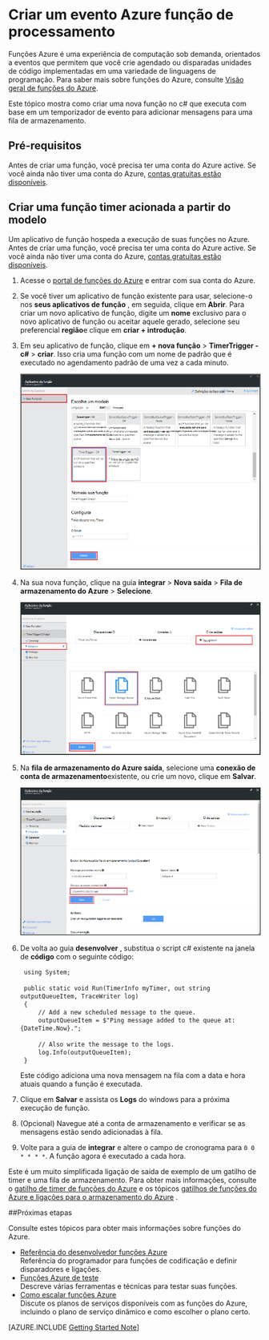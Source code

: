 <properties
   pageTitle="Criar um evento de função de processamento | Microsoft Azure"
   description="Use funções de Azure criar uma função c# que é executado com base em um temporizador de evento."
   services="functions"
   documentationCenter="na"
   authors="ggailey777"
   manager="erikre"
   editor=""
   tags=""
   />

<tags
   ms.service="functions"
   ms.devlang="multiple"
   ms.topic="get-started-article"
   ms.tgt_pltfrm="multiple"
   ms.workload="na"
   ms.date="09/25/2016"
   ms.author="glenga"/>
   
# <a name="create-an-event-processing-azure-function"></a>Criar um evento Azure função de processamento

Funções Azure é uma experiência de computação sob demanda, orientados a eventos que permitem que você crie agendado ou disparadas unidades de código implementadas em uma variedade de linguagens de programação. Para saber mais sobre funções do Azure, consulte [Visão geral de funções do Azure](functions-overview.md).

Este tópico mostra como criar uma nova função no c# que executa com base em um temporizador de evento para adicionar mensagens para uma fila de armazenamento. 

## <a name="prerequisites"></a>Pré-requisitos 

Antes de criar uma função, você precisa ter uma conta do Azure active. Se você ainda não tiver uma conta do Azure, [contas gratuitas estão disponíveis](https://azure.microsoft.com/free/).

## <a name="create-a-timer-triggered-function-from-the-template"></a>Criar uma função timer acionada a partir do modelo

Um aplicativo de função hospeda a execução de suas funções no Azure. Antes de criar uma função, você precisa ter uma conta do Azure active. Se você ainda não tiver uma conta do Azure, [contas gratuitas estão disponíveis](https://azure.microsoft.com/free/). 

1. Acesse o [portal de funções do Azure](https://functions.azure.com/signin) e entrar com sua conta do Azure.

2. Se você tiver um aplicativo de função existente para usar, selecione-o nos **seus aplicativos de função** , em seguida, clique em **Abrir**. Para criar um novo aplicativo de função, digite um **nome** exclusivo para o novo aplicativo de função ou aceitar aquele gerado, selecione seu preferencial **região**e clique em **criar + introdução**. 

3. Em seu aplicativo de função, clique em **+ nova função** > **TimerTrigger - c#** > **criar**. Isso cria uma função com um nome de padrão que é executado no agendamento padrão de uma vez a cada minuto. 

    ![Crie uma nova função disparadas timer](./media/functions-create-an-event-processing-function/functions-create-new-timer-trigger.png)

4. Na sua nova função, clique na guia **integrar** > **Nova saída** > **Fila de armazenamento do Azure** > **Selecione**.

    ![Crie uma nova função disparadas timer](./media/functions-create-an-event-processing-function/functions-create-storage-queue-output-binding.png)

5. Na **fila de armazenamento do Azure saída**, selecione uma **conexão de conta de armazenamento**existente, ou crie um novo, clique em **Salvar**. 

    ![Crie uma nova função disparadas timer](./media/functions-create-an-event-processing-function/functions-create-storage-queue-output-binding-2.png)

6. De volta ao guia **desenvolver** , substitua o script c# existente na janela de **código** com o seguinte código:

        using System;
        
        public static void Run(TimerInfo myTimer, out string outputQueueItem, TraceWriter log)
        {
            // Add a new scheduled message to the queue.
            outputQueueItem = $"Ping message added to the queue at: {DateTime.Now}.";
            
            // Also write the message to the logs.
            log.Info(outputQueueItem);
        }

    Este código adiciona uma nova mensagem na fila com a data e hora atuais quando a função é executada.

7. Clique em **Salvar** e assista os **Logs** do windows para a próxima execução de função.

8. (Opcional) Navegue até a conta de armazenamento e verificar se as mensagens estão sendo adicionadas à fila.

9. Volte para a guia de **integrar** e altere o campo de cronograma para `0 0 * * * *`. A função agora é executado a cada hora. 

Este é um muito simplificada ligação de saída de exemplo de um gatilho de timer e uma fila de armazenamento. Para obter mais informações, consulte o [gatilho de timer de funções do Azure](functions-bindings-timer.md) e os tópicos [gatilhos de funções do Azure e ligações para o armazenamento do Azure](functions-bindings-storage.md) .

##<a name="next-steps"></a>Próximas etapas

Consulte estes tópicos para obter mais informações sobre funções do Azure.

+ [Referência do desenvolvedor funções Azure](functions-reference.md)  
Referência do programador para funções de codificação e definir disparadores e ligações.
+ [Funções Azure de teste](functions-test-a-function.md)  
Descreve várias ferramentas e técnicas para testar suas funções.
+ [Como escalar funções Azure](functions-scale.md)  
Discute os planos de serviços disponíveis com as funções do Azure, incluindo o plano de serviço dinâmico e como escolher o plano certo.  

[AZURE.INCLUDE [Getting Started Note](../../includes/functions-get-help.md)]
